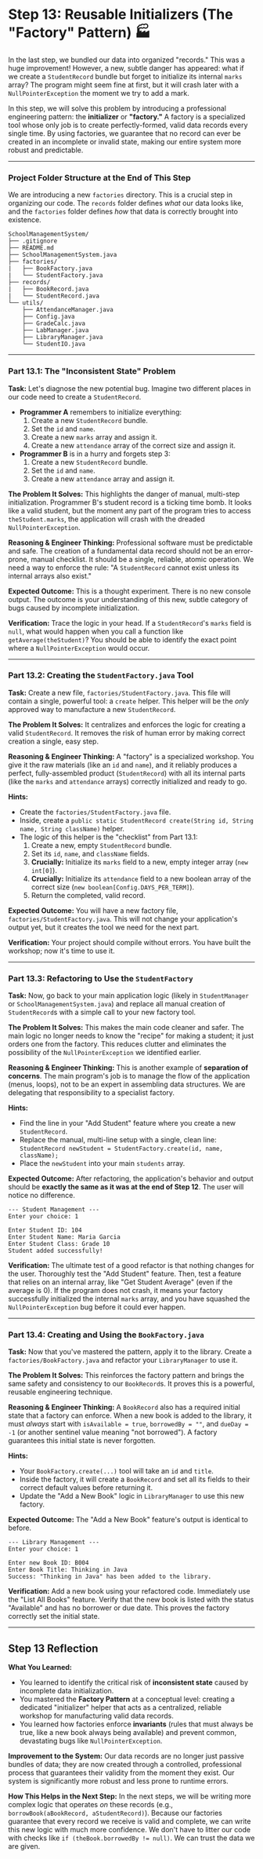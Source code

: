 # Step 13: Reusable Initializers (The "Factory" Pattern) 🏭

In the last step, we bundled our data into organized "records." This was a huge improvement! However, a new, subtle danger has appeared: what if we create a `StudentRecord` bundle but forget to initialize its internal `marks` array? The program might seem fine at first, but it will crash later with a `NullPointerException` the moment we try to add a mark.

In this step, we will solve this problem by introducing a professional engineering pattern: the **initializer** or **"factory."** A factory is a specialized tool whose only job is to create perfectly-formed, valid data records every single time. By using factories, we guarantee that no record can ever be created in an incomplete or invalid state, making our entire system more robust and predictable.

---

### Project Folder Structure at the End of This Step

We are introducing a new `factories` directory. This is a crucial step in organizing our code. The `records` folder defines *what* our data looks like, and the `factories` folder defines *how* that data is correctly brought into existence.

```
SchoolManagementSystem/
├── .gitignore
├── README.md
├── SchoolManagementSystem.java
├── factories/
|   ├── BookFactory.java
|   └── StudentFactory.java
├── records/
|   ├── BookRecord.java
|   └── StudentRecord.java
└── utils/
    ├── AttendanceManager.java
    ├── Config.java
    ├── GradeCalc.java
    ├── LabManager.java
    ├── LibraryManager.java
    └── StudentIO.java
```

---

### Part 13.1: The "Inconsistent State" Problem

**Task:** Let's diagnose the new potential bug. Imagine two different places in our code need to create a `StudentRecord`.

* **Programmer A** remembers to initialize everything:
    1.  Create a new `StudentRecord` bundle.
    2.  Set the `id` and `name`.
    3.  Create a new `marks` array and assign it.
    4.  Create a new `attendance` array of the correct size and assign it.
* **Programmer B** is in a hurry and forgets step 3:
    1.  Create a new `StudentRecord` bundle.
    2.  Set the `id` and `name`.
    3.  Create a new `attendance` array and assign it.

**The Problem It Solves:** This highlights the danger of manual, multi-step initialization. Programmer B's student record is a ticking time bomb. It looks like a valid student, but the moment any part of the program tries to access `theStudent.marks`, the application will crash with the dreaded `NullPointerException`.

**Reasoning & Engineer Thinking:**
Professional software must be predictable and safe. The creation of a fundamental data record should not be an error-prone, manual checklist. It should be a single, reliable, atomic operation. We need a way to enforce the rule: "A `StudentRecord` cannot exist unless its internal arrays also exist."



**Expected Outcome:**
This is a thought experiment. There is no new console output. The outcome is your understanding of this new, subtle category of bugs caused by incomplete initialization.

**Verification:**
Trace the logic in your head. If a `StudentRecord`'s `marks` field is `null`, what would happen when you call a function like `getAverage(theStudent)`? You should be able to identify the exact point where a `NullPointerException` would occur.

---

### Part 13.2: Creating the `StudentFactory.java` Tool

**Task:** Create a new file, `factories/StudentFactory.java`. This file will contain a single, powerful tool: a `create` helper. This helper will be the *only* approved way to manufacture a new `StudentRecord`.

**The Problem It Solves:** It centralizes and enforces the logic for creating a valid `StudentRecord`. It removes the risk of human error by making correct creation a single, easy step.

**Reasoning & Engineer Thinking:**
A "factory" is a specialized workshop. You give it the raw materials (like an `id` and `name`), and it reliably produces a perfect, fully-assembled product (`StudentRecord`) with all its internal parts (like the `marks` and `attendance` arrays) correctly initialized and ready to go.

**Hints:**
* Create the `factories/StudentFactory.java` file.
* Inside, create a `public static StudentRecord create(String id, String name, String className)` helper.
* The logic of this helper is the "checklist" from Part 13.1:
    1.  Create a new, empty `StudentRecord` bundle.
    2.  Set its `id`, `name`, and `className` fields.
    3.  **Crucially:** Initialize its `marks` field to a new, empty integer array (`new int[0]`).
    4.  **Crucially:** Initialize its `attendance` field to a new boolean array of the correct size (`new boolean[Config.DAYS_PER_TERM]`).
    5.  Return the completed, valid record.

**Expected Outcome:**
You will have a new factory file, `factories/StudentFactory.java`. This will not change your application's output yet, but it creates the tool we need for the next part.

**Verification:**
Your project should compile without errors. You have built the workshop; now it's time to use it.

---

### Part 13.3: Refactoring to Use the `StudentFactory`

**Task:** Now, go back to your main application logic (likely in `StudentManager` or `SchoolManagementSystem.java`) and replace all manual creation of `StudentRecord`s with a simple call to your new factory tool.

**The Problem It Solves:** This makes the main code cleaner and safer. The main logic no longer needs to know the "recipe" for making a student; it just orders one from the factory. This reduces clutter and eliminates the possibility of the `NullPointerException` we identified earlier.

**Reasoning & Engineer Thinking:**
This is another example of **separation of concerns**. The main program's job is to manage the flow of the application (menus, loops), not to be an expert in assembling data structures. We are delegating that responsibility to a specialist factory.

**Hints:**
* Find the line in your "Add Student" feature where you create a new `StudentRecord`.
* Replace the manual, multi-line setup with a single, clean line:
    `StudentRecord newStudent = StudentFactory.create(id, name, className);`
* Place the `newStudent` into your main `students` array.

**Expected Outcome:**
After refactoring, the application's behavior and output should be **exactly the same as it was at the end of Step 12**. The user will notice no difference.

```console
--- Student Management ---
Enter your choice: 1

Enter Student ID: 104
Enter Student Name: Maria Garcia
Enter Student Class: Grade 10
Student added successfully!
```

**Verification:**
The ultimate test of a good refactor is that nothing changes for the user. Thoroughly test the "Add Student" feature. Then, test a feature that relies on an internal array, like "Get Student Average" (even if the average is 0). If the program does not crash, it means your factory successfully initialized the internal `marks` array, and you have squashed the `NullPointerException` bug before it could ever happen.

---

### Part 13.4: Creating and Using the `BookFactory.java`

**Task:** Now that you've mastered the pattern, apply it to the library. Create a `factories/BookFactory.java` and refactor your `LibraryManager` to use it.

**The Problem It Solves:** This reinforces the factory pattern and brings the same safety and consistency to our `BookRecord`s. It proves this is a powerful, reusable engineering technique.

**Reasoning & Engineer Thinking:**
A `BookRecord` also has a required initial state that a factory can enforce. When a new book is added to the library, it must *always* start with `isAvailable = true`, `borrowedBy = ""`, and `dueDay = -1` (or another sentinel value meaning "not borrowed"). A factory guarantees this initial state is never forgotten.

**Hints:**
* Your `BookFactory.create(...)` tool will take an `id` and `title`.
* Inside the factory, it will create a `BookRecord` and set all its fields to their correct default values before returning it.
* Update the "Add a New Book" logic in `LibraryManager` to use this new factory.

**Expected Outcome:**
The "Add a New Book" feature's output is identical to before.

```console
--- Library Management ---
Enter your choice: 1

Enter new Book ID: B004
Enter Book Title: Thinking in Java
Success: "Thinking in Java" has been added to the library.
```

**Verification:**
Add a new book using your refactored code. Immediately use the "List All Books" feature. Verify that the new book is listed with the status "Available" and has no borrower or due date. This proves the factory correctly set the initial state.

---

## Step 13 Reflection

**What You Learned:**
* You learned to identify the critical risk of **inconsistent state** caused by incomplete data initialization.
* You mastered the **Factory Pattern** at a conceptual level: creating a dedicated "initializer" helper that acts as a centralized, reliable workshop for manufacturing valid data records.
* You learned how factories enforce **invariants** (rules that must always be true, like a new book always being available) and prevent common, devastating bugs like `NullPointerException`.

**Improvement to the System:**
Our data records are no longer just passive bundles of data; they are now created through a controlled, professional process that guarantees their validity from the moment they exist. Our system is significantly more robust and less prone to runtime errors.

**How This Helps in the Next Step:**
In the next steps, we will be writing more complex logic that operates *on* these records (e.g., `borrowBook(aBookRecord, aStudentRecord)`). Because our factories guarantee that every record we receive is valid and complete, we can write this new logic with much more confidence. We don't have to litter our code with checks like `if (theBook.borrowedBy != null)`. We can trust the data we are given.

